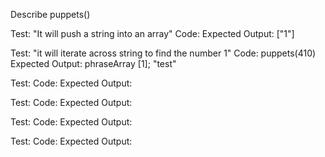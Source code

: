 Describe puppets()

Test: "It will push a string into an array"
Code:
Expected Output: ["1"]

Test: "it will iterate across string to find the number 1"
Code: puppets(410)
Expected Output: phraseArray [1]; "test"

Test: 
Code:
Expected Output:

Test: 
Code:
Expected Output:

Test: 
Code:
Expected Output:

Test: 
Code:
Expected Output: